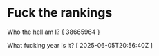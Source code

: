 # Fuck the rankings

Who the hell am I?
{ 38665964 }

What fucking year is it?
[ 2025-06-05T20:56:40Z ]
